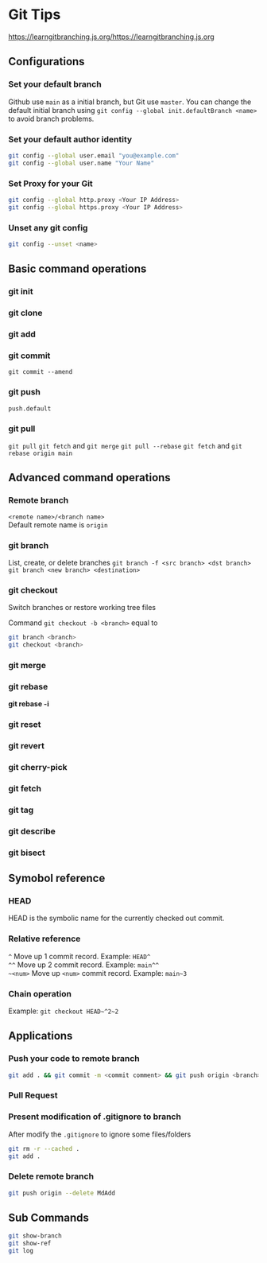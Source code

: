 # Git Tips 
https://learngitbranching.js.org/https://learngitbranching.js.org

## Configurations
### Set your default branch
Github use `main` as a initial branch, but Git use `master`.
You can change the default initial branch using `git config --global init.defaultBranch <name>` to avoid branch problems.

### Set your default author identity
```bash
git config --global user.email "you@example.com"
git config --global user.name "Your Name"
```

### Set Proxy for your Git
```bash
git config --global http.proxy <Your IP Address>
git config --global https.proxy <Your IP Address>
```

### Unset any git config
```bash
git config --unset <name>
```

## Basic command operations

### git init

### git clone

### git add

### git commit
`git commit --amend`

### git push
`push.default`

### git pull
`git pull`          `git fetch` and `git merge`
`git pull --rebase` `git fetch` and `git rebase origin main`


## Advanced command operations
### Remote branch
`<remote name>/<branch name>`  
Default remote name is `origin`

### git branch
List, create, or delete branches
`git branch -f <src branch> <dst branch>`
`git branch <new branch> <destination>`

### git checkout
Switch branches or restore working tree files  

Command `git checkout -b <branch>` equal to 
```bash
git branch <branch>
git checkout <branch>
```
### git merge

### git rebase
**git rebase -i**

### git reset

### git revert

### git cherry-pick

### git fetch

### git tag

### git describe

### git bisect

## Symobol reference
### HEAD
HEAD is the symbolic name for the currently checked out commit.  
### Relative reference
`^` Move up 1 commit record. Example: `HEAD^`  
`^^` Move up 2 commit record. Example: `main^^`  
`~<num>` Move up `<num>` commit record. Example: `main~3`  
### Chain operation
Example: `git checkout HEAD~^2~2`

## Applications
### Push your code to remote branch
```bash
git add . && git commit -m <commit comment> && git push origin <branch>
```
### Pull Request

### Present modification of .gitignore to branch
After modify the `.gitignore` to ignore some files/folders
```bash
git rm -r --cached .
git add .
```

### Delete remote branch
```bash  
git push origin --delete MdAdd
```

## Sub Commands
```bash
git show-branch
git show-ref
git log
```